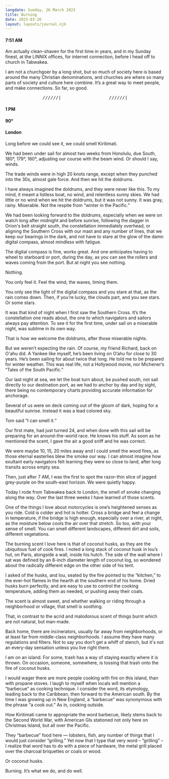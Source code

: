 ```yaml
---
longdate: Sunday, 26 March 2023
title: Burning
date: 2023-03-26
layout: layouts/journal.njk
---
```

#### 7:51 AM

Am actually clean-shaven for the first time in years, and in my Sunday finest, at the LINNIX offices, for internet connection, before I head off to church in Tabwakea.

I am not a churchgoer by a long shot, but so much of society here is based around the many Christian denominations, and churches are where so many parts of society and culture here combine. It’s a great way to meet people, and make connections. So far, so good.

<pre>______________//////|__________________//////|__________________//////|____</pre>

#### 1 PM
#### 90°
#### London

Long before we could see it, we could smell Kiritimati.

We had been under sail for almost two weeks from Honolulu, due South, 180°, 179°, 160°, adjusting our course with the beam wind. Or should I say, winds.

The trade winds were in high 20 knots range, except when they punched into the 30s, almost gale force. And then we hit the doldrums.

I have always imagined the doldrums, and they were never like this. To my mind, it meant a listless boat, no wind, and relentless sunny skies. We had little or no wind when we hit the doldrums, but it was not sunny. It was gray, rainy. Miserable. Not the respite from “winter in the Pacific.”

We had been looking forward to the doldrums, especially when we were on watch long after midnight and before sunrise, following the dagger in Orion's belt straight south, the constellation immediately overhead, or aligning the Southern Cross with our mast and any number of lines, that we keep our bearings in the dark, and not have to stare at the glow of the damn digital compass, almost mindless with fatigue.

The digital compass is fine, works great. And one anticipates having to wheel to starboard or port, during the day, as you can see the rollers and waves coming from the port. But at night you see nothing.

Nothing.

You only feel it. Feel the wind, the waves, timing them.

You only see the light of the digital compass and you stare at that, as the rain comes down. Then, if you’re lucky, the clouds part, and you see stars. Or some stars.

It was that kind of night when I first saw the Southern Cross. It’s the constellation one reads about, the one to which navigators and sailors always pay attention. To see it for the first time, under sail on a miserable night, was sublime in its own way.

That is how we welcome the doldrums, after those miserable nights.

But we weren’t expecting the rain. Of course, my friend Richard, back on O'ahu did. A Yankee like myself, he’s been living on O’ahu for close to 30 years. He’s been sailing for about twice that long. He told me to be prepared for winter weather. This was real life, not a Hollywood movie, nor Michener’s “Tales of the South Pacific.”

Our last night at sea, we let the boat turn about, be pushed south, not sail directly to our destination port, as we had to anchor by day and by sight, there being no contemporary charts providing accurate information for anchorage.

Several of us were on deck coming out of the gloom of dark, hoping for a beautiful sunrise. Instead it was a lead colored sky.

Tom said “I can smell it.“

Our first mate, had just turned 24, and when done with this sail will be preparing for an around-the-world race. He knows his stuff. As soon as he mentioned the scent, I gave the air a good sniff and he was correct.

We were maybe 10, 15, 20 miles away and I could smell the wood fires, as those eternal easterlies blew the smoke our way. I can almost imagine how exultant early navigators felt learning they were so close to land, after long transits across empty sea.

Then, just after 7 AM, I was the first to spot the razor-thin slice of jagged grey-purple on the south-east horizon. We were quietly happy.

Today I rode from Tabwakea back to London, the smell of smoke changing along the way. Over the last three weeks I have learned of those scents.

One of the things I love about motorcycles is one’s heightened senses as you ride. Cold is colder and hot is hotter. Cross a bridge and feel a change in temperature, if the bridge is high enough, especially over a river, at night, as the moisture below cools the air over that stretch. So too, with your sense of smell. You can smell different landscapes, different dirt and soils, different vegetations.

The burning scent I love here is that of coconut husks, as they are the ubiquitous fuel of cook fires. I noted a long stack of coconut husk in Iou’s hut, on Paris, alongside a wall, inside his hutch. The side of the wall where I sat was defined by an 8-inch diameter length of coconut log, so wondered about the radically different edge on the other side of his tent.

I asked of the husks, and Iou, seated by the fire pointed to the “kitchen,” to the ever-hot flames in the hearth at the southern end of his home. Dried husks burn perfectly, and are easy to use to control the cooking temperature, adding them as needed, or pushing away their coals.

The scent is almost sweet, and whether walking or riding through a neighborhood or village, that smell is soothing.

That, in contrast to the acrid and malodorous scent of things burnt which are not natural, but man-made.

Back home, there are incinerators, usually far away from neighborhoods, or at least far from middle-class neighborhoods. I assume they have many regulations and filters. Not to say you don’t get a whiff of stench, but it's not an every-day sensation unless you live right there.

I am on an island. For some, trash has a way of staying exactly where it is thrown. On occasion, someone, somewhere, is tossing that trash onto the fire of coconut husks.

I would wager there are more people cooking with fire on this island, than with propane stoves. I laugh to myself when locals will mention a “barbecue” as cooking technique. I consider the word, its etymology, leading back to the Caribbean, then forward to the American south. By the time I was growing up in New England, a “barbecue” was synonymous with the phrase “a cook out.” As in, cooking outside.

How Kiritimati came to appropriate the word barbecue, likely stems back to the Second World War, with American GIs stationed not only here on Christmas Island, but all over the Pacific.

They “barbecue” food here — lobsters, fish, any number of things that I would just consider “grilling.” Yet now that I type that very word – “grilling” – I realize that word has to do with a piece of hardware, the metal grill placed over the charcoal briquettes or coals or wood.

Or coconut husks.

Burning. It’s what we do, and do well.
